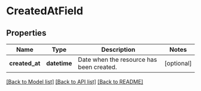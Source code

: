 # CreatedAtField

## Properties
Name | Type | Description | Notes
------------ | ------------- | ------------- | -------------
**created_at** | **datetime** | Date when the resource has been created. | [optional] 

[[Back to Model list]](../README.md#documentation-for-models) [[Back to API list]](../README.md#documentation-for-api-endpoints) [[Back to README]](../README.md)


